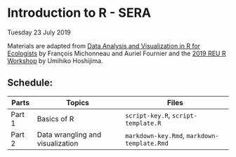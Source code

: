 # Introduction to R - SERA
Tuesday 23 July 2019

Materials are adapted from [Data Analysis and Visualization in R for Ecologists](https://datacarpentry.org/R-ecology-lesson/index.html) by François Michonneau and Auriel Fournier and the [2019 REU R Workshop](https://umi.science/r_ucsb_2019/) by Umihiko Hoshijima.

## Schedule:
|     Parts     |      Topics      |                     Files                        |
|---------------------|---------------------------|----------------------------------------------------| 
|     Part 1     |     Basics of R    |  `script-key.R`, `script-template.R` |
|    Part 2    |    Data wrangling and visualization    | `markdown-key.Rmd`, `markdown-template.Rmd`|
